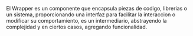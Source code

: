 El Wrapper es un componente que encapsula piezas de codigo, librerias o un sistema, proporcionando una interfaz para facilitar la interaccion o modificar su comportamiento, es un intermediario, abstrayendo la complejidad y en ciertos casos, agregando funcionalidad.
